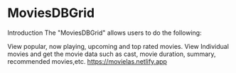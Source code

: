 # MoviesDBGrid

Introduction
The "MoviesDBGrid" allows users to do the following:

View popular, now playing, upcoming and top rated movies.
View Individual movies and get the movie data such as cast, movie duration, summary, recommended movies,etc.
https://movielas.netlify.app
